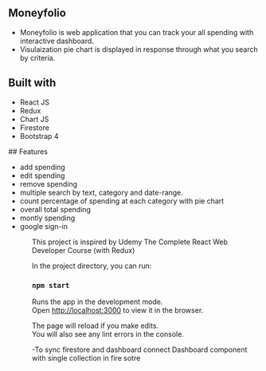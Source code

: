 ## Moneyfolio
<ul>
<li>Moneyfolio is web application that you can track your all spending with interactive dashboard.</li> 
<li>Visulaization pie chart is displayed in response through what you search by criteria.</li> 
</ul>

## Built with
<ul>
<li>React JS</li>
<li>Redux</li>
<li>Chart JS</li>
<li>Firestore</li>
<li>Bootstrap 4</li>
</ul>
## Features

<ul>
<li>add spending</li>
<li>edit spending</li>
<li>remove spending</li>
<li>multiple search by text, category and date-range.</li>
<li>count percentage of spending at each category with pie chart</li>
<li>overall total spending</li> 
<li>montly spending</li>
<li>google sign-in</li>
<ul>

This project is inspired by Udemy The Complete React Web Developer Course (with Redux)

In the project directory, you can run:

### `npm start`

Runs the app in the development mode.<br>
Open [http://localhost:3000](http://localhost:3000) to view it in the browser.

The page will reload if you make edits.<br>
You will also see any lint errors in the console.

-To sync firestore and dashboard
connect Dashboard component with single collection
in fire sotre 

